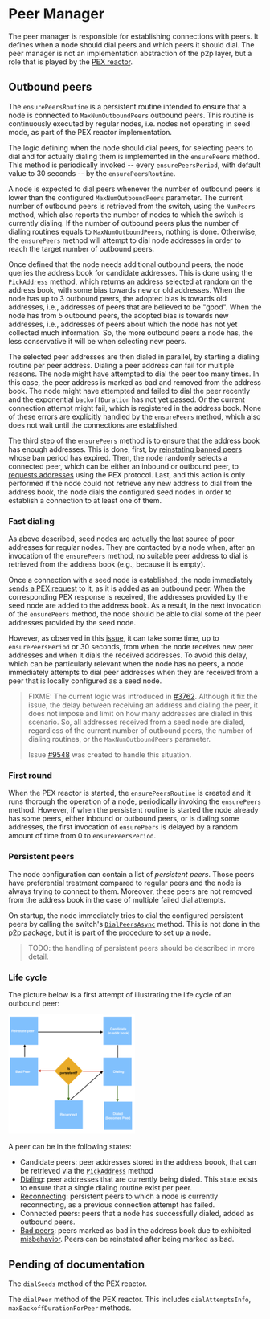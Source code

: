 # Peer Manager

The peer manager is responsible for establishing connections with peers.
It defines when a node should dial peers and which peers it should dial.
The peer manager is not an implementation abstraction of the p2p layer,
but a role that is played by the [PEX reactor](./pex.md).

## Outbound peers

The `ensurePeersRoutine` is a persistent routine intended to ensure that a node
is connected to `MaxNumOutboundPeers` outbound peers.
This routine is continuously executed by regular nodes, i.e. nodes not
operating in seed mode, as part of the PEX reactor implementation.

The logic defining when the node should dial peers, for selecting peers to dial
and for actually dialing them is implemented in the `ensurePeers` method.
This method is periodically invoked -- every `ensurePeersPeriod`, with default
value to 30 seconds -- by the `ensurePeersRoutine`.

A node is expected to dial peers whenever the number of outbound peers is lower
than the configured `MaxNumOutboundPeers` parameter.
The current number of outbound peers is retrieved from the switch, using the
`NumPeers` method, which also reports the number of nodes to which the switch
is currently dialing.
If the number of outbound peers plus the number of dialing routines equals to
`MaxNumOutboundPeers`, nothing is done.
Otherwise, the `ensurePeers` method will attempt to dial node addresses in
order to reach the target number of outbound peers.

Once defined that the node needs additional outbound peers, the node queries
the address book for candidate addresses.
This is done using the [`PickAddress`](./addressbook.md#pick-address) method,
which returns an address selected at random on the address book, with some bias
towards new or old addresses.
When the node has up to 3 outbound peers, the adopted bias is towards old
addresses, i.e., addresses of peers that are believed to be "good".
When the node has from 5 outbound peers, the adopted bias is towards new
addresses, i.e., addresses of peers about which the node has not yet collected
much information.
So, the more outbound peers a node has, the less conservative it will be when
selecting new peers.

The selected peer addresses are then dialed in parallel, by starting a dialing
routine per peer address.
Dialing a peer address can fail for multiple reasons.
The node might have attempted to dial the peer too many times.
In this case, the peer address is marked as bad and removed from the address book.
The node might have attempted and failed to dial the peer recently
and the exponential `backoffDuration` has not yet passed.
Or the current connection attempt might fail, which is registered in the address book.
None of these errors are explicitly handled by the `ensurePeers` method, which
also does not wait until the connections are established.

The third step of the `ensurePeers` method is to ensure that the address book
has enough addresses.
This is done, first, by [reinstating banned peers](./addressbook.md#Reinstating-addresses)
whose ban period has expired.
Then, the node randomly selects a connected peer, which can be either an
inbound or outbound peer, to [requests addresses](./pex-protocol.md#Requesting-Addresses)
using the PEX protocol.
Last, and this action is only performed if the node could not retrieve any new
address to dial from the address book, the node dials the configured seed nodes
in order to establish a connection to at least one of them.

### Fast dialing

As above described, seed nodes are actually the last source of peer addresses
for regular nodes.
They are contacted by a node when, after an invocation of the `ensurePeers`
method, no suitable peer address to dial is retrieved from the address book
(e.g., because it is empty).

Once a connection with a seed node is established, the node immediately
[sends a PEX request](./pex-protocol.md#Requesting-Addresses) to it, as it is
added as an outbound peer.
When the corresponding PEX response is received, the addresses provided by the
seed node are added to the address book.
As a result, in the next invocation of the `ensurePeers` method, the node
should be able to dial some of the peer addresses provided by the seed node.

However, as observed in this [issue](https://github.com/cometbft/cometbft/issues/2093),
it can take some time, up to `ensurePeersPeriod` or 30 seconds, from when the
node receives new peer addresses and when it dials the received addresses.
To avoid this delay, which can be particularly relevant when the node has no
peers, a node immediately attempts to dial peer addresses when they are
received from a peer that is locally configured as a seed node.

> FIXME: The current logic was introduced in [#3762](https://github.com/cometbft/cometbft/pull/3762).
> Although it fix the issue, the delay between receiving an address and dialing
> the peer, it does not impose and limit on how many addresses are dialed in this
> scenario.
> So, all addresses received from a seed node are dialed, regardless of the
> current number of outbound peers, the number of dialing routines, or the
> `MaxNumOutboundPeers` parameter.
>
> Issue [#9548](https://github.com/cometbft/cometbft/issues/9548) was
> created to handle this situation.

### First round

When the PEX reactor is started, the `ensurePeersRoutine` is created and it
runs thorough the operation of a node, periodically invoking the `ensurePeers`
method.
However, if when the persistent routine is started the node already has some
peers, either inbound or outbound peers, or is dialing some addresses, the
first invocation of `ensurePeers` is delayed by a random amount of time from 0
to `ensurePeersPeriod`.

### Persistent peers

The node configuration can contain a list of *persistent peers*.
Those peers have preferential treatment compared to regular peers and the node
is always trying to connect to them.
Moreover, these peers are not removed from the address book in the case of
multiple failed dial attempts.

On startup, the node immediately tries to dial the configured persistent peers
by calling the switch's [`DialPeersAsync`](./switch.md#manual-operation) method.
This is not done in the p2p package, but it is part of the procedure to set up a node.

> TODO: the handling of persistent peers should be described in more detail.

### Life cycle

The picture below is a first attempt of illustrating the life cycle of an outbound peer:

<img src="img/p2p_state.png" width="50%" title="Outgoing peers lifecycle">

A peer can be in the following states:

- Candidate peers: peer addresses stored in the address boook, that can be
  retrieved via the [`PickAddress`](./addressbook.md#pick-address) method
- [Dialing](switch.md#dialing-peers): peer addresses that are currently being
  dialed. This state exists to ensure that a single dialing routine exist per peer.
- [Reconnecting](switch.md#reconnect-to-peer): persistent peers to which a node
  is currently reconnecting, as a previous connection attempt has failed.
- Connected peers: peers that a node has successfully dialed, added as outbound peers.
- [Bad peers](addressbook.md#bad-peers): peers marked as bad in the address
  book due to exhibited [misbehavior](pex-protocol.md#misbehavior).
  Peers can be reinstated after being marked as bad.

## Pending of documentation

The `dialSeeds` method of the PEX reactor.

The `dialPeer` method of the PEX reactor.
This includes `dialAttemptsInfo`, `maxBackoffDurationForPeer` methods.
